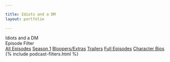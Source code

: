 ```yaml
---

title: Idiots and a DM
layout: portfolio

---
```


<!--fixed-column-wrap end -->      
<div class="fixed-column-wrap">
    <div class="progress-bar-wrap">
        <div class="progress-bar color-bg"></div>
    </div>
    <div class="column-image fl-wrap full-height">
        <div class="bg"  data-bg="images/bg/long/1.jpg"></div>
        <div class="overlay"></div>
    </div>
    <div class="fcw-dec"></div>
    <div class="fixed-column-tilte fcw-title"><span>Idiots and a DM</span></div>
</div>
<!--fixed-column-wrap end -->                        
<!--column-wrap -->
<div class="column-wrap  ">
<!--fixed-top-panel --> 					
    <div class="fixed-top-panel filter-panel fl-wrap">
        <div class="fixed-filter-panel_title color-bg">
            Episode Filter <i class="fal fa-long-arrow-right"></i>
        </div>
        <div class="gallery-filters inline-dark-filters">
            <a href="#" class="gallery-filter  gallery-filter-active" data-filter="*">All Episodes</a>
            <a href="#" class="gallery-filter" data-filter=".season_1">Season 1</a>
			<a href="#" class="gallery-filter" data-filter=".bloopers_extra">Bloopers/Extras</a>
			<a href="#" class="gallery-filter" data-filter=".trailer">Trailers</a>
			<a href="#" class="gallery-filter" data-filter=".episode">Full Episodes</a>
			<a href="#" class="gallery-filter" data-filter=".character">Character Bios</a>
        </div>
        <div class="folio-counter">
            <div class="num-album"></div>
            <div class="all-album"></div>
        </div>
    </div>
    <!-- fixed-top-panel end --> 
    <!-- portfolio start -->
    <div class="gallery-items min-pad  vis-det   fl-wrap  ">
        {% include podcast-filters.html %} 								
    </div>
    <!-- portfolio end -->
</div>
